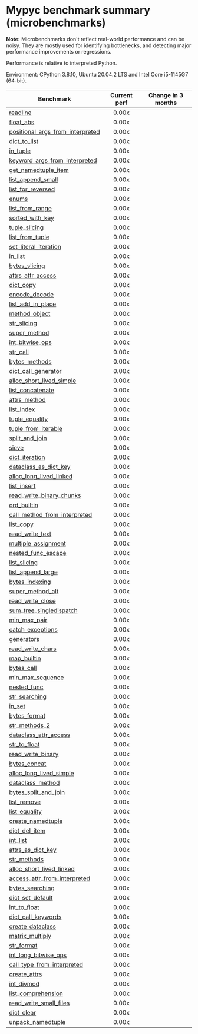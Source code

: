 # Mypyc benchmark summary (microbenchmarks)

**Note:** Microbenchmarks don't reflect real-world performance and can be noisy.
           They are mostly used for identifying bottlenecks, and detecting major performance
           improvements or regressions.

Performance is relative to interpreted Python.

Environment: CPython 3.8.10, Ubuntu 20.04.2 LTS and Intel Core i5-1145G7 (64-bit).

| Benchmark | Current perf | Change in 3 months |
| --- | :---: | :---: |
| [readline](benchmarks/readline.md) | 0.00x |  |
| [float_abs](benchmarks/float_abs.md) | 0.00x |  |
| [positional_args_from_interpreted](benchmarks/positional_args_from_interpreted.md) | 0.00x |  |
| [dict_to_list](benchmarks/dict_to_list.md) | 0.00x |  |
| [in_tuple](benchmarks/in_tuple.md) | 0.00x |  |
| [keyword_args_from_interpreted](benchmarks/keyword_args_from_interpreted.md) | 0.00x |  |
| [get_namedtuple_item](benchmarks/get_namedtuple_item.md) | 0.00x |  |
| [list_append_small](benchmarks/list_append_small.md) | 0.00x |  |
| [list_for_reversed](benchmarks/list_for_reversed.md) | 0.00x |  |
| [enums](benchmarks/enums.md) | 0.00x |  |
| [list_from_range](benchmarks/list_from_range.md) | 0.00x |  |
| [sorted_with_key](benchmarks/sorted_with_key.md) | 0.00x |  |
| [tuple_slicing](benchmarks/tuple_slicing.md) | 0.00x |  |
| [list_from_tuple](benchmarks/list_from_tuple.md) | 0.00x |  |
| [set_literal_iteration](benchmarks/set_literal_iteration.md) | 0.00x |  |
| [in_list](benchmarks/in_list.md) | 0.00x |  |
| [bytes_slicing](benchmarks/bytes_slicing.md) | 0.00x |  |
| [attrs_attr_access](benchmarks/attrs_attr_access.md) | 0.00x |  |
| [dict_copy](benchmarks/dict_copy.md) | 0.00x |  |
| [encode_decode](benchmarks/encode_decode.md) | 0.00x |  |
| [list_add_in_place](benchmarks/list_add_in_place.md) | 0.00x |  |
| [method_object](benchmarks/method_object.md) | 0.00x |  |
| [str_slicing](benchmarks/str_slicing.md) | 0.00x |  |
| [super_method](benchmarks/super_method.md) | 0.00x |  |
| [int_bitwise_ops](benchmarks/int_bitwise_ops.md) | 0.00x |  |
| [str_call](benchmarks/str_call.md) | 0.00x |  |
| [bytes_methods](benchmarks/bytes_methods.md) | 0.00x |  |
| [dict_call_generator](benchmarks/dict_call_generator.md) | 0.00x |  |
| [alloc_short_lived_simple](benchmarks/alloc_short_lived_simple.md) | 0.00x |  |
| [list_concatenate](benchmarks/list_concatenate.md) | 0.00x |  |
| [attrs_method](benchmarks/attrs_method.md) | 0.00x |  |
| [list_index](benchmarks/list_index.md) | 0.00x |  |
| [tuple_equality](benchmarks/tuple_equality.md) | 0.00x |  |
| [tuple_from_iterable](benchmarks/tuple_from_iterable.md) | 0.00x |  |
| [split_and_join](benchmarks/split_and_join.md) | 0.00x |  |
| [sieve](benchmarks/sieve.md) | 0.00x |  |
| [dict_iteration](benchmarks/dict_iteration.md) | 0.00x |  |
| [dataclass_as_dict_key](benchmarks/dataclass_as_dict_key.md) | 0.00x |  |
| [alloc_long_lived_linked](benchmarks/alloc_long_lived_linked.md) | 0.00x |  |
| [list_insert](benchmarks/list_insert.md) | 0.00x |  |
| [read_write_binary_chunks](benchmarks/read_write_binary_chunks.md) | 0.00x |  |
| [ord_builtin](benchmarks/ord_builtin.md) | 0.00x |  |
| [call_method_from_interpreted](benchmarks/call_method_from_interpreted.md) | 0.00x |  |
| [list_copy](benchmarks/list_copy.md) | 0.00x |  |
| [read_write_text](benchmarks/read_write_text.md) | 0.00x |  |
| [multiple_assignment](benchmarks/multiple_assignment.md) | 0.00x |  |
| [nested_func_escape](benchmarks/nested_func_escape.md) | 0.00x |  |
| [list_slicing](benchmarks/list_slicing.md) | 0.00x |  |
| [list_append_large](benchmarks/list_append_large.md) | 0.00x |  |
| [bytes_indexing](benchmarks/bytes_indexing.md) | 0.00x |  |
| [super_method_alt](benchmarks/super_method_alt.md) | 0.00x |  |
| [read_write_close](benchmarks/read_write_close.md) | 0.00x |  |
| [sum_tree_singledispatch](benchmarks/sum_tree_singledispatch.md) | 0.00x |  |
| [min_max_pair](benchmarks/min_max_pair.md) | 0.00x |  |
| [catch_exceptions](benchmarks/catch_exceptions.md) | 0.00x |  |
| [generators](benchmarks/generators.md) | 0.00x |  |
| [read_write_chars](benchmarks/read_write_chars.md) | 0.00x |  |
| [map_builtin](benchmarks/map_builtin.md) | 0.00x |  |
| [bytes_call](benchmarks/bytes_call.md) | 0.00x |  |
| [min_max_sequence](benchmarks/min_max_sequence.md) | 0.00x |  |
| [nested_func](benchmarks/nested_func.md) | 0.00x |  |
| [str_searching](benchmarks/str_searching.md) | 0.00x |  |
| [in_set](benchmarks/in_set.md) | 0.00x |  |
| [bytes_format](benchmarks/bytes_format.md) | 0.00x |  |
| [str_methods_2](benchmarks/str_methods_2.md) | 0.00x |  |
| [dataclass_attr_access](benchmarks/dataclass_attr_access.md) | 0.00x |  |
| [str_to_float](benchmarks/str_to_float.md) | 0.00x |  |
| [read_write_binary](benchmarks/read_write_binary.md) | 0.00x |  |
| [bytes_concat](benchmarks/bytes_concat.md) | 0.00x |  |
| [alloc_long_lived_simple](benchmarks/alloc_long_lived_simple.md) | 0.00x |  |
| [dataclass_method](benchmarks/dataclass_method.md) | 0.00x |  |
| [bytes_split_and_join](benchmarks/bytes_split_and_join.md) | 0.00x |  |
| [list_remove](benchmarks/list_remove.md) | 0.00x |  |
| [list_equality](benchmarks/list_equality.md) | 0.00x |  |
| [create_namedtuple](benchmarks/create_namedtuple.md) | 0.00x |  |
| [dict_del_item](benchmarks/dict_del_item.md) | 0.00x |  |
| [int_list](benchmarks/int_list.md) | 0.00x |  |
| [attrs_as_dict_key](benchmarks/attrs_as_dict_key.md) | 0.00x |  |
| [str_methods](benchmarks/str_methods.md) | 0.00x |  |
| [alloc_short_lived_linked](benchmarks/alloc_short_lived_linked.md) | 0.00x |  |
| [access_attr_from_interpreted](benchmarks/access_attr_from_interpreted.md) | 0.00x |  |
| [bytes_searching](benchmarks/bytes_searching.md) | 0.00x |  |
| [dict_set_default](benchmarks/dict_set_default.md) | 0.00x |  |
| [int_to_float](benchmarks/int_to_float.md) | 0.00x |  |
| [dict_call_keywords](benchmarks/dict_call_keywords.md) | 0.00x |  |
| [create_dataclass](benchmarks/create_dataclass.md) | 0.00x |  |
| [matrix_multiply](benchmarks/matrix_multiply.md) | 0.00x |  |
| [str_format](benchmarks/str_format.md) | 0.00x |  |
| [int_long_bitwise_ops](benchmarks/int_long_bitwise_ops.md) | 0.00x |  |
| [call_type_from_interpreted](benchmarks/call_type_from_interpreted.md) | 0.00x |  |
| [create_attrs](benchmarks/create_attrs.md) | 0.00x |  |
| [int_divmod](benchmarks/int_divmod.md) | 0.00x |  |
| [list_comprehension](benchmarks/list_comprehension.md) | 0.00x |  |
| [read_write_small_files](benchmarks/read_write_small_files.md) | 0.00x |  |
| [dict_clear](benchmarks/dict_clear.md) | 0.00x |  |
| [unpack_namedtuple](benchmarks/unpack_namedtuple.md) | 0.00x |  |
